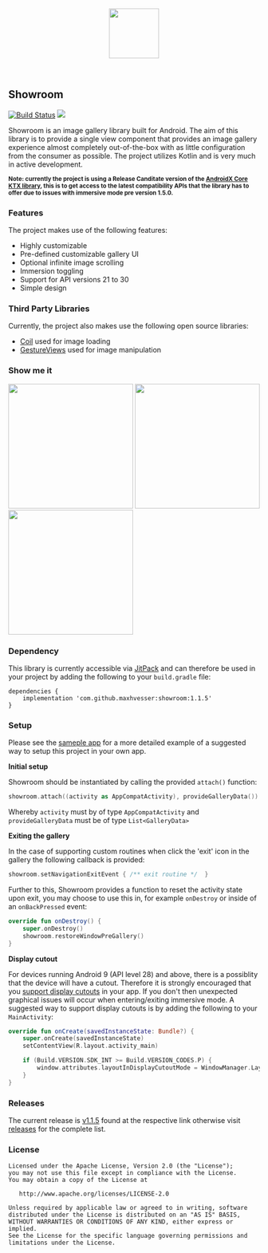 </br>
<p 
  align="center">
  <img 
    src="https://raw.githubusercontent.com/maxhvesser/showroom/master/images/ic_showroom.svg" 
    height="100">
</p>
</br>

## Showroom

[![Build Status](https://travis-ci.com/MaxHvesser/showroom.svg?branch=master)](https://travis-ci.com/MaxHvesser/showroom) [![](https://jitpack.io/v/maxhvesser/showroom.svg)](https://jitpack.io/#maxhvesser/showroom)


Showroom is an image gallery library built for Android. The aim of this library is to provide a single view component that provides an image gallery experience almost completely out-of-the-box with as little configuration from the consumer as possible. The project utilizes Kotlin and is very much in active development.

<sup>**Note: currently the project is using a Release Canditate version of the [AndroidX Core KTX library](https://developer.android.com/jetpack/androidx/releases/core), this is to get access to the latest compatibility APIs that the library has to offer due to issues with immersive mode pre version 1.5.0.**</sup>

### Features

The project makes use of the following features: 

- Highly customizable
- Pre-defined customizable gallery UI 
- Optional infinite image scrolling
- Immersion toggling
- Support for API versions 21 to 30
- Simple design

### Third Party Libraries

Currently, the project also makes use the following open source libraries: 

- [Coil](https://github.com/coil-kt/coil) used for image loading
- [GestureViews](https://github.com/alexvasilkov/GestureViews) used for image manipulation

### Show me it

<p
  align="left">
  <img 
      src="https://raw.githubusercontent.com/maxhvesser/showroom/master/images/screenshot_home.jpg"
      width="250">
  <img 
      src="https://raw.githubusercontent.com/maxhvesser/showroom/master/images/screenshot_gallery.jpg"
      width="250">
  <img 
      src="https://raw.githubusercontent.com/maxhvesser/showroom/master/images/showroom_recording.webp"
      width="250">
</p>

### Dependency

This library is currently accessible via [JitPack](https://jitpack.io/#maxhvesser/showroom) and can therefore be used in your project by adding the following to your `build.gradle` file:

```Gradle
dependencies {
    implementation 'com.github.maxhvesser:showroom:1.1.5'
}
```

### Setup

Please see the [sameple app](https://github.com/maxhvesser/showroom/tree/master/app/src/main) for a more detailed example of a suggested way to setup this project in your own app.

**Initial setup**

Showroom should be instantiated by calling the provided `attach()` function:

```Kotlin
showroom.attach((activity as AppCompatActivity), provideGalleryData())
```

Whereby `activity` must by of type `AppCompatActivity` and `provideGalleryData` must be of type `List<GalleryData>`

**Exiting the gallery**

In the case of supporting custom routines when click the 'exit' icon in the gallery the following callback is provided:

```Kotlin
showroom.setNavigationExitEvent { /** exit routine */  }
```

Further to this, Showroom provides a function to reset the activity state upon exit, you may choose to use this in, for example `onDestroy` or inside of an `onBackPressed` event: 

```Kotlin
override fun onDestroy() {
    super.onDestroy()
    showroom.restoreWindowPreGallery()
}
```

**Display cutout**

For devices running Android 9 (API level 28) and above, there is a possiblity that the device will have a cutout. Therefore it is strongly encouraged that you [support display cutouts](https://developer.android.com/guide/topics/display-cutout) in your app. If you don't then unexpected graphical issues will occur when entering/exiting immersive mode. A suggested way to support display cutouts is by adding the following to your `MainActivity`:

```Kotlin
override fun onCreate(savedInstanceState: Bundle?) {
    super.onCreate(savedInstanceState)
    setContentView(R.layout.activity_main)

    if (Build.VERSION.SDK_INT >= Build.VERSION_CODES.P) {
        window.attributes.layoutInDisplayCutoutMode = WindowManager.LayoutParams.LAYOUT_IN_DISPLAY_CUTOUT_MODE_SHORT_EDGES
    }
}
```

### Releases

The current release is [v1.1.5](https://github.com/maxhvesser/showroom/releases/tag/1.1.5) found at the respective link otherwise visit [releases](https://github.com/maxhvesser/showroom/releases) for the complete list.

### License

```
Licensed under the Apache License, Version 2.0 (the "License");
you may not use this file except in compliance with the License.
You may obtain a copy of the License at

   http://www.apache.org/licenses/LICENSE-2.0

Unless required by applicable law or agreed to in writing, software
distributed under the License is distributed on an "AS IS" BASIS,
WITHOUT WARRANTIES OR CONDITIONS OF ANY KIND, either express or implied.
See the License for the specific language governing permissions and
limitations under the License.
```
